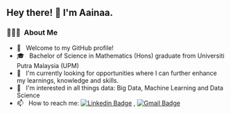<h2> Hey there! 👋 I'm Aainaa.</h2>

<h3> 👨🏻‍💻 &nbsp;About Me </h3>

- 🎉 &nbsp; Welcome to my GitHub profile!
- 🎓 &nbsp; Bachelor of Science in Mathematics (Hons) graduate from Universiti Putra Malaysia (UPM)
- 💼 &nbsp; I'm currently looking for opportunities where I can further enhance my learnings, knowledge and skills.
- 🌱 &nbsp; I'm interested in all things data: Big Data, Machine Learning and Data Science
- 📫 &nbsp; How to reach me: [![Linkedin Badge](https://img.shields.io/badge/-LinkedIn-blue?style=flat-square&logo=Linkedin&logoColor=white&link=https://www.linkedin.com/in/aainaamahirahalbaz/)](https://www.linkedin.com/in/aainaamahirahalbaz/) , [![Gmail Badge](https://img.shields.io/badge/-Gmail-c14438?style=flat-square&logo=Gmail&logoColor=white&link=mailto:aainaamahirah@gmail.com.com)](mailto:aainaamahirah@gmail.com)


